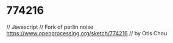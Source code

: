 # 774216
// Javascript // Fork of perlin noise https://www.openprocessing.org/sketch/774216 // by Otis Chou 

